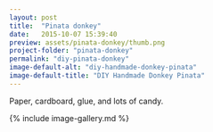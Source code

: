 ```yaml
---
layout: post
title:  "Pinata donkey"
date:   2015-10-07 15:39:40
preview: assets/pinata-donkey/thumb.png
project-folder: "pinata-donkey"
permalink: "diy-pinata-donkey"
image-default-alt: "diy-handmade-donkey-pinata"
image-default-title: "DIY Handmade Donkey Pinata"
---
```


Paper, cardboard, glue, and lots of candy.

{% include image-gallery.md %}
